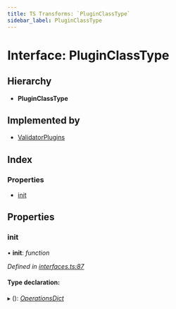 ```yaml
---
title: TS Transforms: `PluginClassType`
sidebar_label: PluginClassType
---
```


# Interface: PluginClassType

## Hierarchy

* **PluginClassType**

## Implemented by

* [ValidatorPlugins](../classes/validatorplugins.md)

## Index

### Properties

* [init](pluginclasstype.md#init)

## Properties

###  init

• **init**: *function*

*Defined in [interfaces.ts:87](https://github.com/terascope/teraslice/blob/b843209f9/packages/ts-transforms/src/interfaces.ts#L87)*

#### Type declaration:

▸ (): *[OperationsDict](operationsdict.md)*
